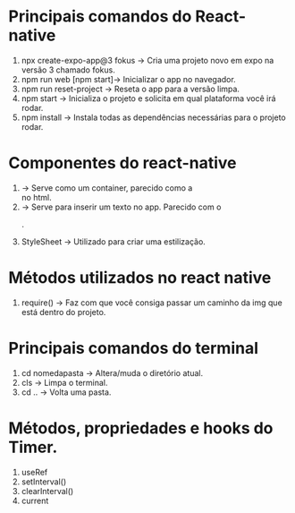 # Principais comandos do React-native
1. npx create-expo-app@3 fokus -> Cria uma projeto novo em expo na versão 3 chamado fokus.
2. npm run web [npm start]-> Inicializar o app no navegador.
3. npm run reset-project -> Reseta o app para a versão limpa.
4. npm start -> Inicializa o projeto e solicita em qual plataforma você irá rodar.
5. npm install -> Instala todas as dependências necessárias para o projeto rodar.


# Componentes do react-native
1. <View> -> Serve como um container, parecido como a <div> no html.
2. <Text> -> Serve para inserir um texto no app. Parecido com o <p>.
3. StyleSheet -> Utilizado para criar uma estilização.

# Métodos utilizados no react native
1. require() -> Faz com que você consiga passar um caminho da img que está dentro do projeto. 


# Principais comandos do terminal
1. cd nomedapasta -> Altera/muda o diretório atual.
2. cls -> Limpa o terminal.
3. cd .. -> Volta uma pasta.

# Métodos, propriedades e hooks do Timer.
1. useRef
2. setInterval()
3. clearInterval()
4. current


